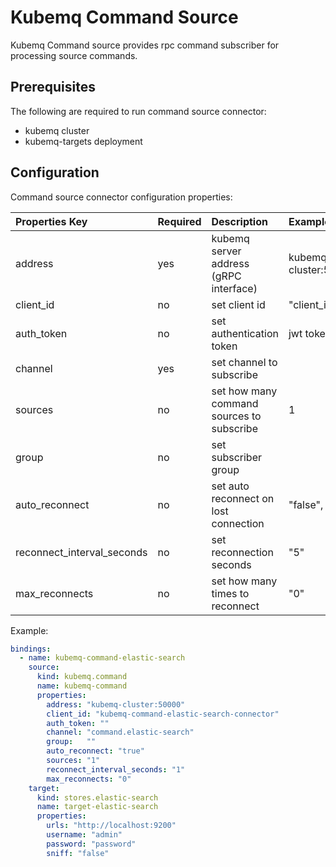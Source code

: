 # Kubemq Command Source

Kubemq Command source provides rpc command subscriber for processing source commands.

## Prerequisites
The following are required to run command source connector:

- kubemq cluster
- kubemq-targets deployment


## Configuration

Command source connector configuration properties:

| Properties Key             | Required | Description                                                           | Example         |
|:---------------------------|:---------|:----------------------------------------------------------------------|:----------------|
| address                    | yes      | kubemq server address (gRPC interface) | kubemq-cluster:50000 |
| client_id                  | no       | set client id                                                         | "client_id"     |
| auth_token                 | no       | set authentication token                                              | jwt token       |
| channel                    | yes      | set channel to subscribe                                              |                 |
 sources                    | no       | set how many command sources to subscribe              |    1            |
| group                      | no       | set subscriber group                                                  |                 |
| auto_reconnect             | no       | set auto reconnect on lost connection                                 | "false", "true" |
| reconnect_interval_seconds | no       | set reconnection seconds                                              | "5"             |
| max_reconnects             | no       | set how many times to reconnect                                        | "0"             |

Example:

```yaml
bindings:
  - name: kubemq-command-elastic-search
    source:
      kind: kubemq.command
      name: kubemq-command
      properties:
        address: "kubemq-cluster:50000"
        client_id: "kubemq-command-elastic-search-connector"
        auth_token: ""
        channel: "command.elastic-search"
        group:   ""
        auto_reconnect: "true"
        sources: "1"
        reconnect_interval_seconds: "1"
        max_reconnects: "0"
    target:
      kind: stores.elastic-search
      name: target-elastic-search
      properties:
        urls: "http://localhost:9200"
        username: "admin"
        password: "password"
        sniff: "false"
```
